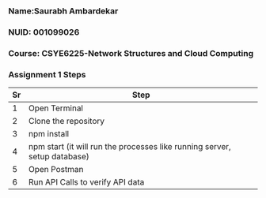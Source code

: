 ### Name:Saurabh Ambardekar
### NUID: 001099026
### Course: CSYE6225-Network Structures and Cloud Computing

### Assignment 1 Steps

Sr | Step
------------- | -------------
1  | Open Terminal
2 | Clone the repository
3 | npm install
4 | npm start (it will run the processes like running server, setup database) 
5 | Open Postman
6 | Run API Calls to verify API data